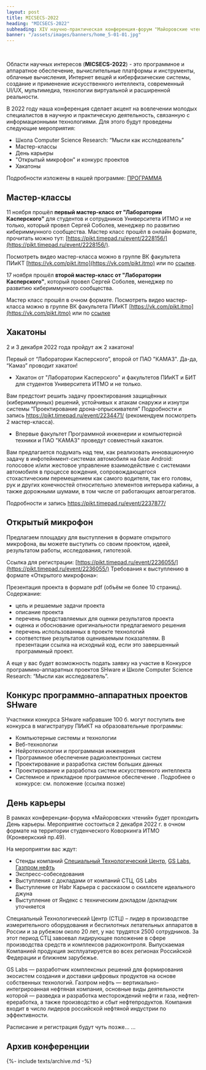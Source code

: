 ```yaml
---
layout: post
title: MICSECS-2022
heading: "MICSECS-2022"
subheading: XIV научно-практическая конференция-форум "Майоровские чтения"
banner: "/assets/images/banners/home_5-01-01.jpg"
---
```


<br/> <!-- необходимо для корректного форматирования --> 

Области научных интересов (**MICSECS-2022**) - это программное и аппаратное обеспечение, вычислительные платформы и инструменты, облачные вычисления, Интернет вещей и киберфизические системы, создание и применение искусственного интеллекта, современный UI/UX, мультимедиа, технологии виртуальной и расширенной реальности.

В 2022 году наша конференция сделает акцент на вовлечении молодых специалистов в научную и практическую деятельность, связанную с информационными технологиями. Для этого будут проведены следующие мероприятия:

- Школа Computer Science Research: “Мысли как исследователь”
- Мастер-классы
- День карьеры
- "Открытый микрофон" и конкурс проектов
- Хакатоны

Подробности изложены в нашей программе: [ПРОГРАММА](program.html)

<!-- ## Важные даты -->


## Мастер-классы

11 ноября прошёл **первый мастер-класс от "Лаборатории Касперского"** для студентов и сотрудников Университета ИТМО и не только, который провел Сергей Соболев, менеджер по развитию кибериммунного сообщества. Мастер класс прошёл в онлайн формате, прочитать можно тут: [https://pikt.timepad.ru/event/2228156/](https://pikt.timepad.ru/event/2228156/). 

Посмотреть видео мастер-класса можно в группе ВК факультета ПИиКТ [https://vk.com/pikt.itmo](https://vk.com/pikt.itmo) или по [ссылке](https://vk.com/video-166875517_456239076?t=6s).

17 ноября прошёл **второй мастер-класс от "Лаборатории Касперского"**, который провел Сергей Соболев, менеджер по развитию кибериммунного сообщества. 

Мастер класс прошёл в очном формате. Посмотреть видео мастер-класса можно в группе ВК факультета ПИиКТ [https://vk.com/pikt.itmo](https://vk.com/pikt.itmo) или по [ссылке](https://vk.com/video-166875517_456239077) 


## Хакатоны

2 и 3 декабря 2022 года пройдут аж 2 хакатона!

Первый от “Лаборатории Касперского”, второй от ПАО "КАМАЗ". Да-да, “Камаз” проводит хакатон! 

- Хакатон от "Лаборатории Касперского" и факультетов ПИиКТ и БИТ для студентов Университета ИТМО и не только. 

Вам предстоит решить задачу проектирования защищённых (кибериммунных) решений, устойчивых к атакам снаружи и изнутри системы “Проектирование дрона-опрыскивателя” 
Подробности и запись https://pikt.timepad.ru/event/2234471/ (рекомендуем посмотреть 2 мастер-класса).


- Впервые факультет Программной инженерии и компьютерной техники и ПАО "КАМАЗ" проведут совместный хакатон.

Вам предлагается подумать над тем, как реализовать инновационную задачу в инфотейнмент-системах автомобиля на базе Android: голосовое и/или жестовое управление взаимодействие с системами автомобиля в процессе вождения, сопровождающегося стохастическим перемещением как самого водителя, так его головы, рук и других конечностей относительно элементов интерьера кабины, а также дорожными шумами, в том числе от работающих автоагрегатов. 

Подробности и запись https://pikt.timepad.ru/event/2237877/


## Открытый микрофон

Предлагаем площадку для выступления в формате открытого микрофона, вы можете выступить со своим проектом, идеей, результатом работы, исследования, гипотезой.

Ссылка для регистрации: [https://pikt.timepad.ru/event/2236055/](https://pikt.timepad.ru/event/2236055/)
Требования к выступлению в формате «Открытого микрофона»:

Презентация проекта в формате pdf (объём не более 10 страниц). Содержание:
- цель и решаемые задачи проекта
- описание проекта
- перечень представляемых для оценки результатов проекта
- оценка и обоснование оригинальности предлагаемого решения
- перечень использованных в проекте технологий
- соответствие результатов оцениваемым показателям. В презентации ссылка на исходный код, если это завершенный программный проект.
 
А еще у вас будет возможность подать заявку на участие в Конкурсе программно-аппаратных проектов SHware и Школе Computer Science Research: “Мысли как исследователь”.

## Конкурс программно-аппаратных проектов SHware

Участники конкурса SHware набравшие 100 б. могут поступить вне конкурса в  магистратуру ПИиКТ на образовательные программы: 
- Компьютерные системы и технологии 
- Веб-технологии 
- Нейротехнологии и программная инженерия
- Программное обеспечение радиоэлектронных систем
- Проектирование и разработка систем больших данных
- Проектирование и разработка систем искусственного интеллекта
- Системное и прикладное программное обеспечение .
Подробнее о конкурсе: см. положение (ссылка позже)


## День карьеры

В рамках конференции-форума «Майоровских чтений» будет проходить День карьеры. Мероприятие состоиться 2 декабря 2022 г. в очном формате на территории студенческого Коворкинга ИТМО (Кронверкский пр.49).

На мероприятии вас ждут:
- Стенды компаний [Специальный Технологический Центр](https://www.stc-spb.ru/), [GS Labs](https://gs-labs.ru/), [Газпром нефть](https://www.gazprom-neft.ru/)
- Экспресс-собеседования
- Выступления с докладами от компаний СТЦ, GS Labs
- Выступление от Habr Карьера с рассказом о cкиллсете идеального джуна
- Выступление от Яндекс с техническим докладом /докладчик уточняется

Специальный Технологический Центр (СТЦ) – лидер в производстве измерительного оборудования и беспилотных летательных аппаратов в России и за рубежом около 20 лет, у нас трудятся 2500 сотрудников. За этот период СТЦ завоевал лидирующее положение в сфере производства средств и комплексов радиоконтроля. Выпускаемая Компанией продукция эксплуатируется во всех регионах Российской Федерации и ближнем зарубежье.

GS Labs — разработчик комплексных решений для формирования экосистем создания и доставки цифровых продуктов на основе собственных технологий.
Газпром нефть — вертикально-интегрироанная нефтяная компания, основные виды деятельности которой — разведка и разработка месторождений нефти и газа, нефтеп­ереработка, а также производство и сбыт нефтепродуктов. Компания входит в число лидеров российской нефтяной индустрии по эффективности.

Расписание и регистрация будут чуть позже…
…

<!-- ## Партнёры -->
<!--<a href="https://2022.micsecs.org" Target="_blank"><Img src="/assets/images/Logo.jpg" Width="400" Height="300"> </a> -->




<!-- <a href="https://itmo.ru/ru/" Target="_blank"><Img src="/assets/images/itmo_logo_horiz_white_en.png" Width="230" Height="50"> </a> -->
<!-- <a href="https://masterdata.ru/about/" Target="_blank"><Img src="/assets/images/logo-blue-1.png" Width="200" Height="50"> </a> -->

## Архив конференции

{%- include texts/archive.md -%}
